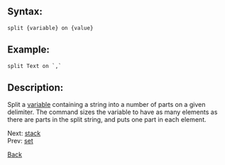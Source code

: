 ## Syntax:
`split {variable} on {value}`

## Example:
``split Text on `,` ``

## Description:
Split a [variable](variable.md) containing a string into a number of parts on a given delimiter. The command sizes the variable to have as many elements as there are parts in the split string, and puts one part in each element.

Next: [stack](stack.md)  
Prev: [set](set.md)

[Back](../core.md)
